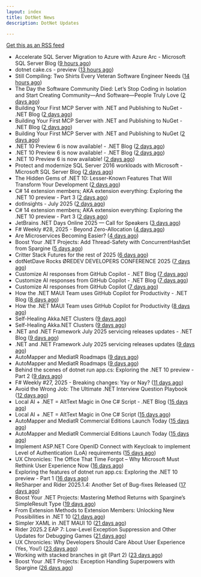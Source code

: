 ```yaml
---
layout: index
title: DotNet News
description: DotNet Updates

---
```


[Get this as an RSS feed](/dotnet.rss)

<!-- news_marker starts -->
- Accelerate SQL Server Migration to Azure with Azure Arc - Microsoft SQL Server Blog ([9 hours ago](https://dotnetkicks.com/r/725360?url=https://www.microsoft.com/en-us/sql-server/blog/2025/07/17/accelerate-sql-server-migration-to-azure-with-azure-arc/))
- dotnet cake.cs - preview ([13 hours ago](https://dotnetkicks.com/r/725331?url=https://cakebuild.net/blog/2025/07/dotnet-cake-cs))
- Still Compiling: Two Shirts Every Veteran Software Engineer Needs ([14 hours ago](https://dotnettips.wordpress.com/2025/07/17/still-compiling-two-shirts-every-veteran-software-engineer-needs/))
- The Day the Software Community Died: Let’s Stop Coding in Isolation and Start Creating Community—And Software—People Truly Love ([2 days ago](https://dotnettips.wordpress.com/2025/07/16/the-day-the-software-community-died-lets-stop-coding-in-isolation-and-start-creating-community-and-software-people-truly-love/))
- Building Your First MCP Server with .NET and Publishing to NuGet - .NET Blog ([2 days ago](https://dotnetkicks.com/r/725107?url=https://devblogs.microsoft.com/dotnet/mcp-server-dotnet-nuget-quickstart/))
- Building Your First MCP Server with .NET and Publishing to NuGet - .NET Blog ([2 days ago](https://dotnetkicks.com/r/725090?url=https://devblogs.microsoft.com/dotnet/mcp-server-dotnet-nuget-quickstart/))
- Building Your First MCP Server with .NET and Publishing to NuGet ([2 days ago](https://devblogs.microsoft.com/dotnet/mcp-server-dotnet-nuget-quickstart/))
- .NET 10 Preview 6 is now available! - .NET Blog ([2 days ago](https://dotnetkicks.com/r/725082?url=https://devblogs.microsoft.com/dotnet/dotnet-10-preview-6/))
- .NET 10 Preview 6 is now available! - .NET Blog ([2 days ago](https://dotnetkicks.com/r/725074?url=https://devblogs.microsoft.com/dotnet/dotnet-10-preview-6/))
- .NET 10 Preview 6 is now available! ([2 days ago](https://devblogs.microsoft.com/dotnet/dotnet-10-preview-6/))
- Protect and modernize SQL Server 2016 workloads with Microsoft - Microsoft SQL Server Blog ([2 days ago](https://dotnetkicks.com/r/725065?url=https://www.microsoft.com/en-us/sql-server/blog/2025/07/15/protect-and-modernize-sql-server-2016-workloads-with-microsoft/))
- The Hidden Gems of .NET 10: Lesser-Known Features That Will Transform Your Development ([2 days ago](https://dotnetkicks.com/r/724992?url=https://www.mobilize.net/blog/the-hidden-gems-of-.net-10-lesser-known-features-that-will-transform-your-development?utm_source=DNK-724992&utm_medium=DNK-724992&utm_content=DNK-724992&utm_campaign=DNK-724992))
- C# 14 extension members; AKA extension everything: Exploring the .NET 10 preview - Part 3 ([2 days ago](https://dotnetkicks.com/r/725042?url=https://andrewlock.net/exploring-dotnet-10-preview-features-3-csharp-14-extensions-members/))
- dotInsights  -  July 2025 ([2 days ago](https://blog.jetbrains.com/dotnet/2025/07/15/dotinsights-july-2025/))
- C# 14 extension members; AKA extension everything: Exploring the .NET 10 preview - Part 3 ([2 days ago](https://andrewlock.net/exploring-dotnet-10-preview-features-3-csharp-14-extensions-members/))
- JetBrains .NET Days Online 2025 — Call for Speakers ([3 days ago](https://blog.jetbrains.com/dotnet/2025/07/14/jetbrains-net-days-online-2025-call-for-speakers/))
- F# Weekly #28, 2025 - Beyond Zero-Allocation ([4 days ago](https://dotnetkicks.com/r/724901?url=https://sergeytihon.com/2025/07/12/f-weekly-28-2025-beyond-zero-allocation/))
- Are Microservices Becoming Easier? ([4 days ago](https://dotnetkicks.com/r/724873?url=https://markheath.net/post/2025/7/10/microservices-architectural-strategies-techniques))
- Boost Your .NET Projects: Add Thread-Safety with ConcurrentHashSet from Spargine ([5 days ago](https://dotnettips.wordpress.com/2025/07/13/boost-your-net-projects-add-thread-safety-with-concurrenthashset-from-spargine/))
- Critter Stack Futures for the rest of 2025 ([6 days ago](https://dotnetkicks.com/r/724820?url=https://jeremydmiller.com/2025/07/11/critter-stack-futures-for-the-rest-of-2025/))
- dotNetDave Rocks ØREDEV DEVELOPERS CONFERENCE 2025 ([7 days ago](https://dotnettips.wordpress.com/2025/07/11/dotnetdave-rocks-oredev-developers-conference-2025/))
- Customize AI responses from GitHub Copilot - .NET Blog ([7 days ago](https://dotnetkicks.com/r/724693?url=https://devblogs.microsoft.com/dotnet/customize-ai-responses-from-github-copilot/))
- Customize AI responses from GitHub Copilot - .NET Blog ([7 days ago](https://dotnetkicks.com/r/724676?url=https://devblogs.microsoft.com/dotnet/customize-ai-responses-from-github-copilot/))
- Customize AI responses from GitHub Copilot ([7 days ago](https://devblogs.microsoft.com/dotnet/customize-ai-responses-from-github-copilot/))
- How the .NET MAUI Team uses GitHub Copilot for Productivity - .NET Blog ([8 days ago](https://dotnetkicks.com/r/724540?url=https://devblogs.microsoft.com/dotnet/maui-team-copilot-tips/))
- How the .NET MAUI Team uses GitHub Copilot for Productivity ([8 days ago](https://devblogs.microsoft.com/dotnet/maui-team-copilot-tips/))
- Self-Healing Akka.NET Clusters ([9 days ago](https://dotnetkicks.com/r/724487?url=https://petabridge.com/blog/akkadotnet-cluster-split-brain-resolver/))
- Self-Healing Akka.NET Clusters ([9 days ago](https://dotnetkicks.com/r/724474?url=https://petabridge.com/blog/akkadotnet-cluster-split-brain-resolver/))
- .NET and .NET Framework July 2025 servicing releases updates - .NET Blog ([9 days ago](https://dotnetkicks.com/r/724448?url=https://devblogs.microsoft.com/dotnet/dotnet-and-dotnet-framework-july-2025-servicing-updates/))
- .NET and .NET Framework July 2025 servicing releases updates ([9 days ago](https://devblogs.microsoft.com/dotnet/dotnet-and-dotnet-framework-july-2025-servicing-updates/))
- AutoMapper and MediatR Roadmaps ([9 days ago](https://dotnetkicks.com/r/724429?url=https://www.jimmybogard.com/automapper-and-mediatr-roadmaps/))
- AutoMapper and MediatR Roadmaps ([9 days ago](https://dotnetkicks.com/r/724411?url=https://www.jimmybogard.com/automapper-and-mediatr-roadmaps/))
- Behind the scenes of dotnet run app.cs: Exploring the .NET 10 preview - Part 2 ([9 days ago](https://andrewlock.net/exploring-dotnet-10-preview-features-2-behind-the-scenes-of-dotnet-run-app.cs/))
- F# Weekly #27, 2025 - Breaking changes: Yay or Nay? ([11 days ago](https://dotnetkicks.com/r/724267?url=https://sergeytihon.com/2025/07/05/f-weekly-27-2025-breaking-changes-yay-or-nay/))
- Avoid the Wrong Job: The Ultimate .NET Interview Question Playbook ([12 days ago](https://dotnettips.wordpress.com/2025/07/06/avoid-the-wrong-job-the-ultimate-net-interview-question-playbook/))
- Local AI + .NET = AltText Magic in One C# Script - .NET Blog ([15 days ago](https://dotnetkicks.com/r/724078?url=https://devblogs.microsoft.com/dotnet/alttext-generator-csharp-local-models/))
- Local AI + .NET = AltText Magic in One C# Script ([15 days ago](https://devblogs.microsoft.com/dotnet/alttext-generator-csharp-local-models/))
- AutoMapper and MediatR Commercial Editions Launch Today ([15 days ago](https://dotnetkicks.com/r/724071?url=https://www.jimmybogard.com/automapper-and-mediatr-commercial-editions-launch-today/))
- AutoMapper and MediatR Commercial Editions Launch Today ([15 days ago](https://dotnetkicks.com/r/724070?url=https://www.jimmybogard.com/automapper-and-mediatr-commercial-editions-launch-today/))
- Implement ASP.NET Core OpenID Connect with Keycloak to implement Level of Authentication (LoA) requirements ([15 days ago](https://dotnetkicks.com/r/724019?url=https://damienbod.com/2025/07/02/implement-asp-net-core-openid-connect-with-keykloak-to-implement-level-of-authentication-loa-requirements/))
- UX Chronicles: The Office That Time Forgot – Why Microsoft Must Rethink User Experience Now ([16 days ago](https://dotnettips.wordpress.com/2025/07/02/ux-chronicles-the-office-that-time-forgot-why-microsoft-must-rethink-user-experience-now/))
- Exploring the features of dotnet run app.cs: Exploring the .NET 10 preview - Part 1 ([16 days ago](https://andrewlock.net/exploring-dotnet-10-preview-features-1-exploring-the-dotnet-run-app.cs/))
- ReSharper and Rider 2025.1.4: Another Set of Bug-fixes Released ([17 days ago](https://blog.jetbrains.com/dotnet/2025/06/30/resharper-and-rider-2025-1-4/))
- Boost Your .NET Projects: Mastering Method Returns with Spargine’s SimpleResult Type ([19 days ago](https://dotnettips.wordpress.com/2025/06/29/boost-your-net-projects-mastering-method-returns-with-spargines-simpleresult-type/))
- From Extension Methods to Extension Members: Unlocking New Possibilities in .NET 10 ([21 days ago](https://dotnettips.wordpress.com/2025/06/27/from-extension-methods-to-extension-members-unlocking-new-possibilities-in-net-10/))
- Simpler XAML in .NET MAUI 10 ([21 days ago](https://devblogs.microsoft.com/dotnet/simpler-xaml-in-dotnet-maui-10/))
- Rider 2025.2 EAP 7: Low-Level Exception Suppression and Other Updates for Debugging Games ([21 days ago](https://blog.jetbrains.com/dotnet/2025/06/26/rider-2025-2-eap-7-low-level-exception-suppression/))
- UX Chronicles: Why Developers Should Care About User Experience (Yes, You!) ([23 days ago](https://dotnettips.wordpress.com/2025/06/25/ux-chronicles-why-developers-should-care-about-user-experience-yes-you/))
- Working with stacked branches in git (Part 2) ([23 days ago](https://andrewlock.net/working-with-stacked-branches-in-git-part-2/))
- Boost Your .NET Projects: Exception Handling Superpowers with Spargine ([26 days ago](https://dotnettips.wordpress.com/2025/06/22/boost-your-net-projects-exception-handling-superpowers-with-spargine/))

<!-- news_marker ends -->